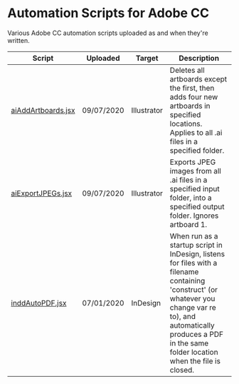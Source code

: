 # Automation Scripts for Adobe CC
Various Adobe CC automation scripts uploaded as and when they're written.

| Script          | Uploaded     | Target   | Description  |
| --------------- | ------------ | -------- | ------------ |
| <a href="https://github.com/moelipp/Adobe-CC-Scripts/blob/master/aiAddArtboards.jsx">aiAddArtboards.jsx</a> | 09/07/2020 | Illustrator | Deletes all artboards except the first, then adds four new artboards in specified locations. Applies to all .ai files in a specified folder. |
| <a href="https://github.com/moelipp/Adobe-CC-Scripts/blob/master/aiExportJPEGs.jsx">aiExportJPEGs.jsx</a> | 09/07/2020 | Illustrator | Exports JPEG images from all .ai files in a specified input folder, into a specified output folder. Ignores artboard 1. |
| <a href="https://github.com/moelipp/Adobe-CC-Scripts/blob/master/inddAutoPDF.jsx">inddAutoPDF.jsx</a> | 07/01/2020 | InDesign | When run as a startup script in InDesign, listens for files with a filename containing 'construct' (or whatever you change var re to), and automatically produces a PDF in the same folder location when the file is closed. |
